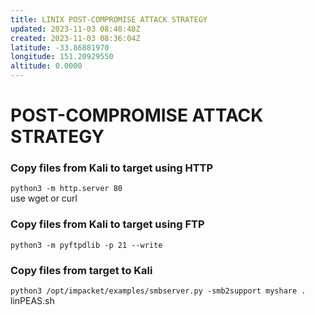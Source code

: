 ```yaml
---
title: LINIX POST-COMPROMISE ATTACK STRATEGY
updated: 2023-11-03 08:40:48Z
created: 2023-11-03 08:36:04Z
latitude: -33.86881970
longitude: 151.20929550
altitude: 0.0000
---
```


# POST-COMPROMISE ATTACK STRATEGY

### Copy files from Kali to target using HTTP

`python3 -m http.server 80`  
use wget or curl

### Copy files from Kali to target using FTP

`python3 -m pyftpdlib -p 21 --write`

### Copy files from target to Kali

`python3 /opt/impacket/examples/smbserver.py -smb2support myshare .`
linPEAS.sh 